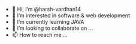 - 👋 Hi, I’m @harsh-vardhan14
- 👀 I’m interested in software & web development
- 🌱 I’m currently learning JAVA
- 💞️ I’m looking to collaborate on ...
- 📫 How to reach me ...

<!---
harsh-vardhan14/harsh-vardhan14 is a ✨ special ✨ repository because its `README.md` (this file) appears on your GitHub profile.
You can click the Preview link to take a look at your changes.
--->
